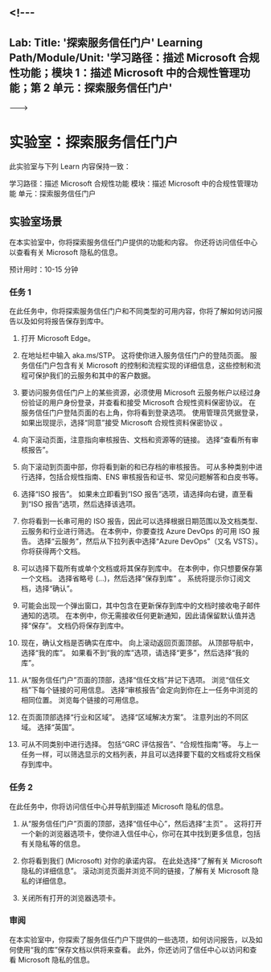 <a name="---"></a><!---
---
Lab: Title: '探索服务信任门户' Learning Path/Module/Unit: '学习路径：描述 Microsoft 合规性功能；模块 1：描述 Microsoft 中的合规性管理功能；第 2 单元：探索服务信任门户'
---
--->

# <a name="lab-explore-the-service-trust-portal"></a>实验室：探索服务信任门户

此实验室与下列 Learn 内容保持一致：

学习路径：描述 Microsoft 合规性功能  模块：描述 Microsoft 中的合规性管理功能  单元：探索服务信任门户

## <a name="lab-scenario"></a>实验室场景

在本实验室中，你将探索服务信任门户提供的功能和内容。 你还将访问信任中心以查看有关 Microsoft 隐私的信息。

预计用时：10-15 分钟

### <a name="task-1"></a>任务 1

在此任务中，你将探索服务信任门户和不同类型的可用内容，你将了解如何访问报告以及如何将报告保存到库中。

1. 打开 Microsoft Edge。

1. 在地址栏中输入 aka.ms/STP。  这将使你进入服务信任门户的登陆页面。 服务信任门户包含有关 Microsoft 的控制和流程实现的详细信息，这些控制和流程可保护我们的云服务和其中的客户数据。

1. 要访问服务信任门户上的某些资源，必须使用 Microsoft 云服务帐户以经过身份验证的用户身份登录，并查看和接受 Microsoft 合规性资料保密协议。 在服务信任门户登陆页面的右上角，你将看到登录选项。  使用管理员凭据登录，如果出现提示，选择“同意”接受 Microsoft 合规性资料保密协议 。

1. 向下滚动页面，注意指向审核报告、文档和资源等的链接。  选择“查看所有审核报告”。

1. 向下滚动到页面中部，你将看到新的和已存档的审核报告。  可从多种类别中进行选择，包括合规性指南、ENS 审核报告和证书、常见问题解答和白皮书等。

1. 选择“ISO 报告”。  如果未立即看到“ISO 报告”选项，请选择向右键，直至看到“ISO 报告”选项，然后选择该选项。

1. 你将看到一长串可用的 ISO 报告，因此可以选择根据日期范围以及文档类型、云服务和行业进行筛选。  在本例中，你要查找 Azure DevOps 的可用 ISO 报告。  选择“云服务”，然后从下拉列表中选择“Azure DevOps”（又名 VSTS）。  你将获得两个文档。

1. 可以选择下载所有或单个文档或将其保存到库中。  在本例中，你只想要保存第一个文档。  选择省略号 (…)，然后选择“保存到库” 。  系统将提示你订阅文档，选择“确认”。

1. 可能会出现一个弹出窗口，其中包含在更新保存到库中的文档时接收电子邮件通知的选项。  在本例中，你无需接收任何更新通知，因此请保留默认值并选择“保存”。  文档仍将保存到库中。

1. 现在，确认文档是否确实在库中。 向上滚动返回页面顶部。  从顶部导航中，选择“我的库”。  如果看不到“我的库”选项，请选择“更多”，然后选择“我的库”。

1. 从“服务信任门户”页面的顶部，选择“信任文档”并记下选项。 浏览“信任文档”下每个链接的可用信息。 选择“审核报告”会定向到你在上一任务中浏览的相同位置。  浏览每个链接的可用信息。

1. 在页面顶部选择“行业和区域”。  选择“区域解决方案”。 注意列出的不同区域。  选择“英国”。  

1. 可从不同类别中进行选择。  包括“GRC 评估报告”、“合规性指南”等。  与上一任务一样，可以筛选显示的文档列表，并且可以选择要下载的文档或将文档保存到库中。

### <a name="task-2"></a>任务 2

在此任务中，你将访问信任中心并导航到描述 Microsoft 隐私的信息。

1. 从“服务信任门户”页面的顶部，选择“信任中心”，然后选择“主页” 。 这将打开一个新的浏览器选项卡，使你进入信任中心，你可在其中找到更多信息，包括有关隐私等的信息。  

1. 你将看到我们 (Microsoft) 对你的承诺内容。  在此处选择“了解有关 Microsoft 隐私的详细信息”。  滚动浏览页面并浏览不同的链接，了解有关 Microsoft 隐私的详细信息。

1. 关闭所有打开的浏览器选项卡。

### <a name="review"></a>审阅

在本实验室中，你探索了服务信任门户下提供的一些选项，如何访问报告，以及如何使用“我的库”保存文档以供将来查看。  此外，你还访问了信任中心以访问和查看 Microsoft 隐私的信息。
